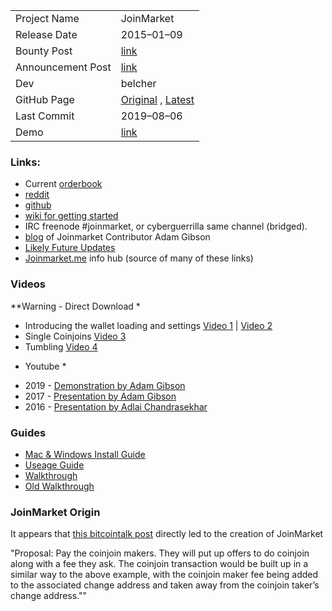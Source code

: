 ﻿|               	| 				|
| ----------- 		| ----------	| 
| Project Name 		| JoinMarket 		|
| Release Date		| 2015–01–09	|
| Bounty Post 		| [link](https://bitcointalk.org/index.php?topic=279249.msg10096777#msg10096777)		|
| Announcement Post | [link](https://bitcointalk.org/index.php?topic=919116.msg10096718)		|
| Dev				| belcher		|
| GitHub Page		| [Original](https://github.com/JoinMarket-Org/joinmarket) , [Latest](https://github.com/JoinMarket-Org/joinmarket-clientserver)		|
| Last Commit		| 2019–08–06	|
| Demo				| [link](https://youtu.be/hwmvZVQ4C4M) | 

### Links:
- Current [orderbook](https://joinmarket.me/ob)
- [reddit](https://www.reddit.com/r/joinmarket)
- [github](https://github.com/JoinMarket-Org)
- [wiki for getting started](https://github.com/JoinMarket-Org/joinmarket/wiki)
- IRC freenode #joinmarket, or cyberguerrilla same channel (bridged).
- [blog](https://joinmarket.me/blog) of Joinmarket Contributor Adam Gibson
- [Likely Future Updates](https://github.com/Joinmarket-Org/joinmarket/issues/693)
- [Joinmarket.me](https://joinmarket.me) info hub (source of many of these links)

### Videos

**Warning - Direct Download *
- Introducing the wallet loading and settings [Video 1](https://joinmarket.me/media/QtWt5.mkv) | [Video 2](https://joinmarket.me/media/QtWt9.mkv)
- Single Coinjoins [Video 3](https://joinmarket.me/media/QtWt10.mkv)
- Tumbling [Video 4](https://joinmarket.me/media/QtWt11.mkv)

* Youtube *
- 2019 - [Demonstration by Adam Gibson](https://youtu.be/hwmvZVQ4C4M)
- 2017 - [Presentation by Adam Gibson](https://www.youtube.com/watch?v=IKSSWUBqMCM&t=2448)
- 2016 - [Presentation by Adlai Chandrasekhar](https://youtu.be/Wgj23qgHj4A)

### Guides
- [Mac & Windows Install Guide](https://github.com/JoinMarket-Org/joinmarket-clientserver/blob/master/docs/INSTALL.md)
- [Useage Guide](https://github.com/JoinMarket-Org/joinmarket-clientserver/blob/master/docs/USAGE.md)
- [Walkthrough](https://github.com/JoinMarket-Org/joinmarket-clientserver/blob/master/docs/JOINMARKET-QT-GUIDE.md)
- [Old Walkthrough](https://github.com/JoinMarket-Org/JMBinary/blob/174cbd8cc6b88afe43ed6a6f9269fb896c67ea10/README.md#walkthrough)

### JoinMarket Origin
It appears that [this bitcointalk post](https://bitcointalk.org/index.php?topic=279249.msg9384411#msg9384411) directly led to the creation of JoinMarket

"Proposal: Pay the coinjoin makers. They will put up offers to do coinjoin along with a fee they ask. The coinjoin transaction would be built up in a similar way to the above example, with the coinjoin maker fee being added to the associated change address and taken away from the coinjoin taker’s change address.""